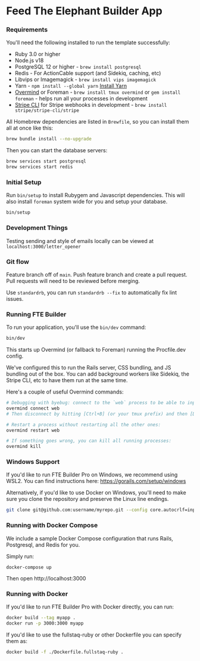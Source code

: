 # Feed The Elephant Builder App

### Requirements

You'll need the following installed to run the template successfully:

* Ruby 3.0 or higher
* Node.js v18
* PostgreSQL 12 or higher - `brew install postgresql`
* Redis - For ActionCable support (and Sidekiq, caching, etc)
* Libvips or Imagemagick - `brew install vips imagemagick`
* Yarn - `npm install --global yarn` [Install Yarn](https://yarnpkg.com/en/docs/install)
* [Overmind](https://github.com/DarthSim/overmind) or Foreman - `brew install tmux overmind` or `gem install foreman` - helps run all your processes in development
* [Stripe CLI](https://stripe.com/docs/stripe-cli) for Stripe webhooks in development - `brew install stripe/stripe-cli/stripe`

All Homebrew dependencies are listed in `Brewfile`, so you can install them all at once like this:

```bash
brew bundle install --no-upgrade
```

Then you can start the database servers:

```bash
brew services start postgresql
brew services start redis
```

### Initial Setup

Run `bin/setup` to install Rubygem and Javascript dependencies. This will also install `foreman` system wide for you and setup your database.

```bash
bin/setup
```

### Development Things

Testing sending and style of emails locally can be viewed at `localhost:3000/letter_opener`

### Git flow

Feature branch off of `main`. Push feature branch and create a pull request. Pull requests will need to be reviewed before merging.

Use `standardrb`, you can run `standardrb --fix` to automatically fix lint issues.

### Running FTE Builder

To run your application, you'll use the `bin/dev` command:

```bash
bin/dev
```

This starts up Overmind (or fallback to Foreman) running the Procfile.dev config.

We've configured this to run the Rails server, CSS bundling, and JS bundling out of the box. You can add background workers like Sidekiq, the Stripe CLI, etc to have them run at the same time.

Here's a couple of useful Overmind commands:

```sh
# Debugging with byebug: connect to the `web` process to be able to input commands:
overmind connect web
# Then disconnect by hitting [Ctrl+B] (or your tmux prefix) and then [D].

# Restart a process without restarting all the other ones:
overmind restart web

# If something goes wrong, you can kill all running processes:
overmind kill
```

### Windows Support

If you'd like to run FTE Builder Pro on Windows, we recommend using WSL2. You can find instructions here: https://gorails.com/setup/windows

Alternatively, if you'd like to use Docker on Windows, you'll need to make sure you clone the repository and preserve the Linux line endings.

```bash
git clone git@github.com:username/myrepo.git --config core.autocrlf=input
```

### Running with Docker Compose

We include a sample Docker Compose configuration that runs Rails, Postgresql, and Redis for you.

Simply run:
```
docker-compose up
```

Then open http://localhost:3000

### Running with Docker

If you'd like to run FTE Builder Pro with Docker directly, you can run:

```bash
docker build --tag myapp .
docker run -p 3000:3000 myapp
```

If you'd like to use the fullstaq-ruby or other Dockerfile you can specify them as:

```bash
docker build -f ./Dockerfile.fullstaq-ruby .
```
